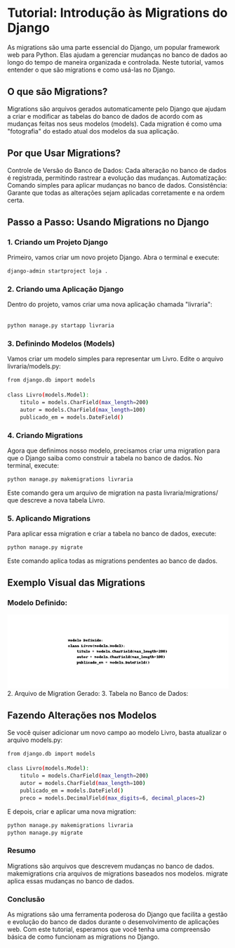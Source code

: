 # Tutorial: Introdução às Migrations do Django
As migrations são uma parte essencial do Django, um popular framework web para Python. Elas ajudam a gerenciar mudanças no banco de dados ao longo do tempo de maneira organizada e controlada. Neste tutorial, vamos entender o que são migrations e como usá-las no Django.

## O que são Migrations?
Migrations são arquivos gerados automaticamente pelo Django que ajudam a criar e modificar as tabelas do banco de dados de acordo com as mudanças feitas nos seus modelos (models). Cada migration é como uma "fotografia" do estado atual dos modelos da sua aplicação.

## Por que Usar Migrations?
Controle de Versão do Banco de Dados: Cada alteração no banco de dados é registrada, permitindo rastrear a evolução das mudanças.
Automatização: Comando simples para aplicar mudanças no banco de dados.
Consistência: Garante que todas as alterações sejam aplicadas corretamente e na ordem certa.

## Passo a Passo: Usando Migrations no Django

### 1. Criando um Projeto Django
Primeiro, vamos criar um novo projeto Django. Abra o terminal e execute:
```bash
django-admin startproject loja .  

```
### 2. Criando uma Aplicação Django
Dentro do projeto, vamos criar uma nova aplicação chamada "livraria":

```bash

python manage.py startapp livraria

```

### 3. Definindo Modelos (Models)
Vamos criar um modelo simples para representar um Livro. Edite o arquivo livraria/models.py:
```bash
from django.db import models

class Livro(models.Model):
    titulo = models.CharField(max_length=200)
    autor = models.CharField(max_length=100)
    publicado_em = models.DateField()

```

### 4. Criando Migrations
Agora que definimos nosso modelo, precisamos criar uma migration para que o Django saiba como construir a tabela no banco de dados. No terminal, execute:

```bash
python manage.py makemigrations livraria
```
Este comando gera um arquivo de migration na pasta livraria/migrations/ que descreve a nova tabela Livro.

### 5. Aplicando Migrations
Para aplicar essa migration e criar a tabela no banco de dados, execute:
```bash
python manage.py migrate
```
Este comando aplica todas as migrations pendentes ao banco de dados.

## Exemplo Visual das Migrations
### Modelo Definido:
![Modelos definido](./imgs/modelo_definido.png)
2. Arquivo de Migration Gerado:
3. Tabela no Banco de Dados:

## Fazendo Alterações nos Modelos
Se você quiser adicionar um novo campo ao modelo Livro, basta atualizar o arquivo models.py:

```bash
from django.db import models

class Livro(models.Model):
    titulo = models.CharField(max_length=200)
    autor = models.CharField(max_length=100)
    publicado_em = models.DateField()
    preco = models.DecimalField(max_digits=6, decimal_places=2)

```
E depois, criar e aplicar uma nova migration:
```bash
python manage.py makemigrations livraria
python manage.py migrate

``` 
### Resumo
Migrations são arquivos que descrevem mudanças no banco de dados.
makemigrations cria arquivos de migrations baseados nos modelos.
migrate aplica essas mudanças no banco de dados.

### Conclusão
As migrations são uma ferramenta poderosa do Django que facilita a gestão e evolução do banco de dados durante o desenvolvimento de aplicações web. Com este tutorial, esperamos que você tenha uma compreensão básica de como funcionam as migrations no Django.